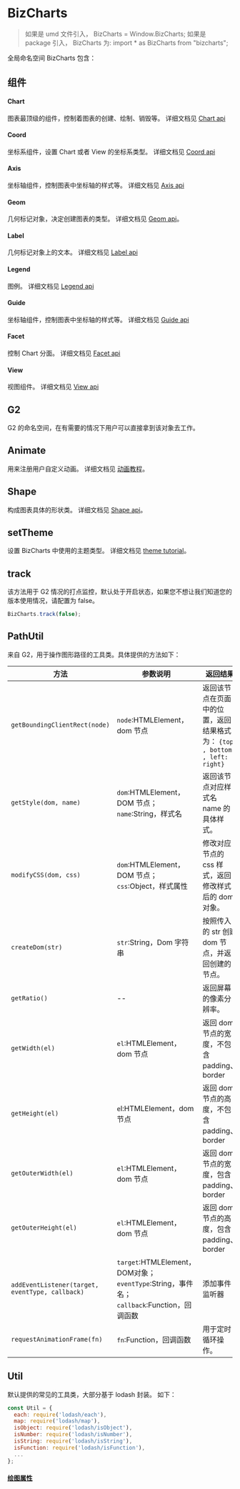 
# BizCharts

> 如果是 umd 文件引入， BizCharts = Window.BizCharts;
> 如果是 package 引入， BizCharts 为: import * as BizCharts from "bizcharts";

全局命名空间 BizCharts 包含：

## 组件

#### Chart
图表最顶级的组件，控制着图表的创建、绘制、销毁等。
详细文档见 [Chart api](chart)

#### Coord
坐标系组件，设置 Chart 或者 View 的坐标系类型。
详细文档见 [Coord api](coord)

#### Axis
坐标轴组件，控制图表中坐标轴的样式等。
详细文档见 [Axis api](axis)

#### Geom
几何标记对象，决定创建图表的类型。
详细文档见 [Geom api](geom)。

#### Label
几何标记对象上的文本。
详细文档见 [Label api](label)

#### Legend
图例。
详细文档见 [Legend api](legend)

#### Guide
坐标轴组件，控制图表中坐标轴的样式等。
详细文档见 [Guide api](guide)

#### Facet
控制 Chart 分面。
详细文档见 [Facet api](facet)

#### View
视图组件。
详细文档见 [View api](view)

## G2
G2 的命名空间，在有需要的情况下用户可以直接拿到该对象去工作。

## Animate
用来注册用户自定义动画。
详细文档见 [动画教程](../docs/animate)。

## Shape
构成图表具体的形状类。
详细文档见 [Shape api](shape)。

## setTheme
设置 BizCharts 中使用的主题类型。
详细文档见 [theme tutorial](../docs/theme)。

## track
该方法用于 G2 情况的打点监控，默认处于开启状态，如果您不想让我们知道您的版本使用情况，请配置为 false。
```js
BizCharts.track(false);
```

## PathUtil
来自 G2，用于操作图形路径的工具类。具体提供的方法如下：

| 方法                                            | 参数说明                                                                                 | 返回结果                                                                      |
| ----------------------------------------------- | ---------------------------------------------------------------------------------------- | ----------------------------------------------------------------------------- |
| `getBoundingClientRect(node)`                   | `node`:HTMLElement，dom 节点                                                             | 返回该节点在页面中的位置，返回结果格式为： `{top: , bottom: , left: , right}` |
| `getStyle(dom, name)`                           | `dom`:HTMLElement，DOM 节点；`name`:String，样式名                                       | 返回该节点对应样式名 name 的具体样式。                                        |
| `modifyCSS(dom, css)`                           | `dom`:HTMLElement，DOM 节点；`css`:Object，样式属性                                      | 修改对应节点的 css 样式，返回修改样式后的 dom 对象。                          |
| `createDom(str)`                                | `str`:String，Dom 字符串                                                                 | 按照传入的 str 创建 dom 节点，并返回创建的节点。                              |
| `getRatio()`                                    | --                                                                                       | 返回屏幕的像素分辨率。                                                        |
| `getWidth(el)`                                  | `el`:HTMLElement，dom 节点                                                               | 返回 dom 节点的宽度，不包含 padding、border                                   |
| `getHeight(el)`                                 | `e`l:HTMLElement，dom 节点                                                               | 返回 dom 节点的高度，不包含 padding、border                                   |
| `getOuterWidth(el)`                             | `el`:HTMLElement，dom 节点                                                               | 返回 dom 节点的宽度，包含 padding、border                                     |
| `getOuterHeight(el)`                            | `el`:HTMLElement，dom 节点                                                               | 返回 dom 节点的高度，包含 padding、border                                     |
| `addEventListener(target, eventType, callback)` | `target`:HTMLElement，DOM对象；`eventType`:String，事件名；`callback`:Function，回调函数 | 添加事件监听器                                                                |
| `requestAnimationFrame(fn)`                     | `fn`:Function，回调函数                                                                  | 用于定时循环操作。                                                            |

## Util
默认提供的常见的工具类，大部分基于 lodash 封装。
如下：
```js
const Util = {
  each: require('lodash/each'),
  map: require('lodash/map'),
  isObject: require('lodash/isObject'),
  isNumber: require('lodash/isNumber'),
  isString: require('lodash/isString'),
  isFunction: require('lodash/isFunction'),
  ...
};
```

#### [绘图属性](./graphic)


